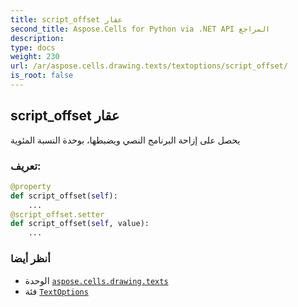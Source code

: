 ```yaml
---
title: script_offset عقار
second_title: Aspose.Cells for Python via .NET API المراجع
description:
type: docs
weight: 230
url: /ar/aspose.cells.drawing.texts/textoptions/script_offset/
is_root: false
---
```

##  script_offset عقار

يحصل على إزاحة البرنامج النصي ويضبطها، بوحدة النسبة المئوية
###  تعريف:
```python
@property
def script_offset(self):
    ...
@script_offset.setter
def script_offset(self, value):
    ...
```

###  أنظر أيضا
* الوحدة [`aspose.cells.drawing.texts`](../../)
* فئة [`TextOptions`](/cells/python-net/ar/aspose.cells.drawing.texts/textoptions)
